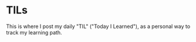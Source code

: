 # TILs
This is where I post my daily "TIL" ("Today I Learned"), as a personal way to track my learning path.

